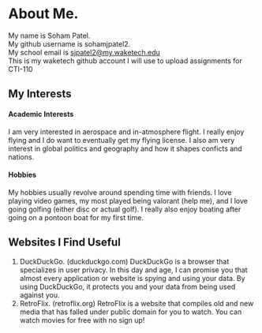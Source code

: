 # About Me.
My name is Soham Patel.   	
My github username is sohamjpatel2.  
My school email is sjpatel2@my.waketech.edu   
This is my waketech github account I will use to upload assignments for CTI-110

## My Interests
#### Academic Interests
I am very interested in aerospace and in-atmosphere flight. I really enjoy flying and I do want to eventually get my flying license. I also am very interest in global politics and geography and how it shapes conficts and nations.
#### Hobbies
My hobbies usually revolve around spending time with friends. I love playing video games, my most played being valorant (help me), and I love going golfing (either disc or actual golf). I really also enjoy boating after going on a pontoon boat for my first time.
## Websites I Find Useful
1. DuckDuckGo. (duckduckgo.com) DuckDuckGo is a browser that specializes in user privacy. In this day and age, I can promise you that almost every application or website is spying and using your data. By using DuckDuckGo, it protects you and your data from being used against you.
2. RetroFlix. (retroflix.org) RetroFlix is a website that compiles old and new media that has falled under public domain for you to watch. You can watch movies for free with no sign up!



